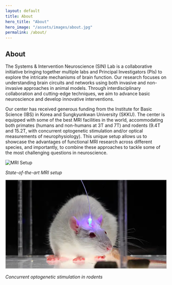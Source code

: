 ```yaml
---
layout: default
title: About
hero_title: "About"
hero_image: "/assets/images/about.jpg"
permalink: /about/
---
```

<!-- About Section -->
<section class="about-section">
    <div class="container">
        <div class="custom-container">
            <h2 class="section-title"><span>About</span></h2>
            <p>
                The Systems & Intervention Neuroscience (SIN) Lab is a collaborative initiative bringing together multiple labs and Principal Investigators (PIs) to explore the intricate mechanisms of brain function. Our research focuses on understanding brain circuits and networks using both invasive and non-invasive approaches in animal models. Through interdisciplinary collaboration and cutting-edge techniques, we aim to advance basic neuroscience and develop innovative interventions.
            </p>
        </div>
    </div>
</section>

<!-- Our Center Section -->
<section class="about-section">
    <div class="container">
        <p>
            Our center has received generous funding from the Institute for Basic Science (IBS) in Korea and Sungkyunkwan University (SKKU). The center is equipped with some of the best MRI facilities in the world, accommodating both primates (humans and non-humans at 3T and 7T) and rodents (9.4T and 15.2T, with concurrent optogenetic stimulation and/or optical measurements of neurophysiology). This unique setup allows us to showcase the advantages of functional MRI research across different species, and importantly, to combine these approaches to tackle some of the most challenging questions in neuroscience.
        </p>
        <div class="row mt-4">
            <div class="col-md-6">
                <img src="/assets/images/mri-setup.jpg" alt="MRI Setup" class="img-fluid shadow">
                <p class="text-center mt-2"><em>State-of-the-art MRI setup</em></p>
            </div>
            <div class="col-md-6">
                <img src="/assets/images/optogenetics.jpg" alt="Optogenetic Stimulation" class="img-fluid shadow">
                <p class="text-center mt-2"><em>Concurrent optogenetic stimulation in rodents</em></p>
            </div>
        </div>
    </div>
</section>